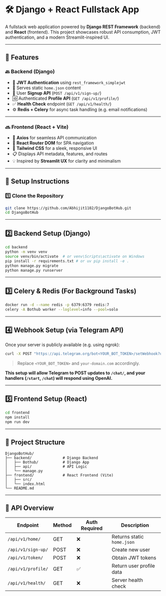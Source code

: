 
# 🛠️ Django + React Fullstack App

A fullstack web application powered by **Django REST Framework** (backend) and **React** (frontend). This project showcases robust API consumption, JWT authentication, and a modern Streamlit-inspired UI.

---

## 🚀 Features

### 🔙 Backend (Django)
- 🔐 **JWT Authentication** using `rest_framework_simplejwt`
- 📁 Serves static `home.json` content
- 👤 User **Signup API** (`POST /api/v1/sign-up/`)
- 🆔 Authenticated **Profile API** (`GET /api/v1/profile/`)
- ✅ **Health Check** endpoint (`GET /api/v1/health/`)
- ⚙️ **Redis + Celery** for async task handling (e.g. email notifications)

---

### 🔜 Frontend (React + Vite)
- 📡 **Axios** for seamless API communication
- 🔀 **React Router DOM** for SPA navigation
- 🎨 **Tailwind CSS** for a sleek, responsive UI
- 📋 Displays API metadata, features, and routes
- 💡 Inspired by **Streamlit UX** for clarity and minimalism

---

## 🔧 Setup Instructions

### 1️⃣ Clone the Repository

```bash
git clone https://github.com/Abhijit1102/DjangoBotHub.git
cd DjangoBotHub
```

---

## 2️⃣ Backend Setup (Django)

```bash
cd backend
python -m venv venv
source venv/bin/activate  # or venv\Scripts\activate on Windows
pip install -r requirements.txt # or uv pip install -e . 
python manage.py migrate
python manage.py runserver
```

---

## 3️⃣ Celery & Redis (For Background Tasks)

```bash
docker run -d --name redis -p 6379:6379 redis:7
celery -A Bothub worker --loglevel=info --pool=solo
```

---

## 4️⃣ Webhook Setup (via Telegram API)

Once your server is publicly available (e.g. using ngrok):

```bash
curl -X POST "https://api.telegram.org/bot<YOUR_BOT_TOKEN>/setWebhook?url=https://your-domain.com/chat/"
```

> Replace `<YOUR_BOT_TOKEN>` and `your-domain.com` accordingly.

**This setup will allow Telegram to POST updates to `/chat/`, and your handlers (`/start`, `/chat`) will respond using OpenAI.**

---

## 5️⃣ Frontend Setup (React)

```bash
cd frontend
npm install
npm run dev
```

---

## 📁 Project Structure

```
DjangoBotHub/
├── backend/              # Django Backend
│   ├── Bothub/           # Django App
│   ├── api/              # API Logic
│   └── manage.py
├── frontend/             # React Frontend (Vite)
│   ├── src/
│   └── index.html
└── README.md
```

---

## 🧪 API Overview

| Endpoint           | Method | Auth Required | Description                 |
|--------------------|--------|---------------|-----------------------------|
| `/api/v1/home/`    | GET    | ❌            | Returns static `home.json` |
| `/api/v1/sign-up/` | POST   | ❌            | Create new user            |
| `/api/v1/token/`   | POST   | ❌            | Obtain JWT tokens          |
| `/api/v1/profile/` | GET    | ✅            | Return user profile data   |
| `/api/v1/health/`  | GET    | ❌            | Server health check        |
